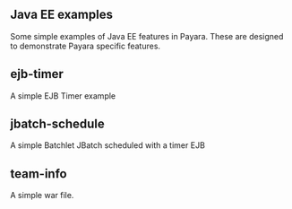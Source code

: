 ## Java EE examples

Some simple examples of Java EE features in Payara. These are designed to demonstrate Payara specific features.

## ejb-timer 
A simple EJB Timer example

## jbatch-schedule
A simple Batchlet JBatch scheduled with a timer EJB

## team-info
A simple war file.
